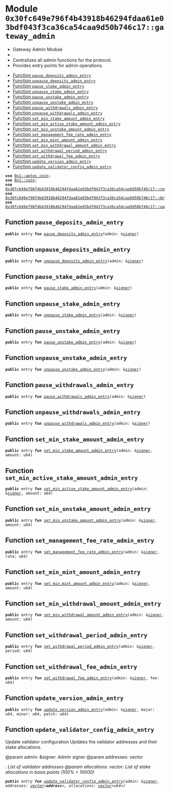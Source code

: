
<a id="0x30fc649e796f4b43918b46294fdaa61e03bdf043f3ca36ca54caa9d50b746c17_gateway_admin"></a>

# Module `0x30fc649e796f4b43918b46294fdaa61e03bdf043f3ca36ca54caa9d50b746c17::gateway_admin`


* Gateway Admin Module
*
* Centralizes all admin functions for the protocol.
* Provides entry points for admin operations.


-  [Function `pause_deposits_admin_entry`](#0x30fc649e796f4b43918b46294fdaa61e03bdf043f3ca36ca54caa9d50b746c17_gateway_admin_pause_deposits_admin_entry)
-  [Function `unpause_deposits_admin_entry`](#0x30fc649e796f4b43918b46294fdaa61e03bdf043f3ca36ca54caa9d50b746c17_gateway_admin_unpause_deposits_admin_entry)
-  [Function `pause_stake_admin_entry`](#0x30fc649e796f4b43918b46294fdaa61e03bdf043f3ca36ca54caa9d50b746c17_gateway_admin_pause_stake_admin_entry)
-  [Function `unpause_stake_admin_entry`](#0x30fc649e796f4b43918b46294fdaa61e03bdf043f3ca36ca54caa9d50b746c17_gateway_admin_unpause_stake_admin_entry)
-  [Function `pause_unstake_admin_entry`](#0x30fc649e796f4b43918b46294fdaa61e03bdf043f3ca36ca54caa9d50b746c17_gateway_admin_pause_unstake_admin_entry)
-  [Function `unpause_unstake_admin_entry`](#0x30fc649e796f4b43918b46294fdaa61e03bdf043f3ca36ca54caa9d50b746c17_gateway_admin_unpause_unstake_admin_entry)
-  [Function `pause_withdrawals_admin_entry`](#0x30fc649e796f4b43918b46294fdaa61e03bdf043f3ca36ca54caa9d50b746c17_gateway_admin_pause_withdrawals_admin_entry)
-  [Function `unpause_withdrawals_admin_entry`](#0x30fc649e796f4b43918b46294fdaa61e03bdf043f3ca36ca54caa9d50b746c17_gateway_admin_unpause_withdrawals_admin_entry)
-  [Function `set_min_stake_amount_admin_entry`](#0x30fc649e796f4b43918b46294fdaa61e03bdf043f3ca36ca54caa9d50b746c17_gateway_admin_set_min_stake_amount_admin_entry)
-  [Function `set_min_active_stake_amount_admin_entry`](#0x30fc649e796f4b43918b46294fdaa61e03bdf043f3ca36ca54caa9d50b746c17_gateway_admin_set_min_active_stake_amount_admin_entry)
-  [Function `set_min_unstake_amount_admin_entry`](#0x30fc649e796f4b43918b46294fdaa61e03bdf043f3ca36ca54caa9d50b746c17_gateway_admin_set_min_unstake_amount_admin_entry)
-  [Function `set_management_fee_rate_admin_entry`](#0x30fc649e796f4b43918b46294fdaa61e03bdf043f3ca36ca54caa9d50b746c17_gateway_admin_set_management_fee_rate_admin_entry)
-  [Function `set_min_mint_amount_admin_entry`](#0x30fc649e796f4b43918b46294fdaa61e03bdf043f3ca36ca54caa9d50b746c17_gateway_admin_set_min_mint_amount_admin_entry)
-  [Function `set_min_withdrawal_amount_admin_entry`](#0x30fc649e796f4b43918b46294fdaa61e03bdf043f3ca36ca54caa9d50b746c17_gateway_admin_set_min_withdrawal_amount_admin_entry)
-  [Function `set_withdrawal_period_admin_entry`](#0x30fc649e796f4b43918b46294fdaa61e03bdf043f3ca36ca54caa9d50b746c17_gateway_admin_set_withdrawal_period_admin_entry)
-  [Function `set_withdrawal_fee_admin_entry`](#0x30fc649e796f4b43918b46294fdaa61e03bdf043f3ca36ca54caa9d50b746c17_gateway_admin_set_withdrawal_fee_admin_entry)
-  [Function `update_version_admin_entry`](#0x30fc649e796f4b43918b46294fdaa61e03bdf043f3ca36ca54caa9d50b746c17_gateway_admin_update_version_admin_entry)
-  [Function `update_validator_config_admin_entry`](#0x30fc649e796f4b43918b46294fdaa61e03bdf043f3ca36ca54caa9d50b746c17_gateway_admin_update_validator_config_admin_entry)


<pre><code><b>use</b> <a href="">0x1::aptos_coin</a>;
<b>use</b> <a href="">0x1::coin</a>;
<b>use</b> <a href="config.md#0x30fc649e796f4b43918b46294fdaa61e03bdf043f3ca36ca54caa9d50b746c17_config">0x30fc649e796f4b43918b46294fdaa61e03bdf043f3ca36ca54caa9d50b746c17::config</a>;
<b>use</b> <a href="delegation_manager.md#0x30fc649e796f4b43918b46294fdaa61e03bdf043f3ca36ca54caa9d50b746c17_delegation_manager">0x30fc649e796f4b43918b46294fdaa61e03bdf043f3ca36ca54caa9d50b746c17::delegation_manager</a>;
<b>use</b> <a href="vault.md#0x30fc649e796f4b43918b46294fdaa61e03bdf043f3ca36ca54caa9d50b746c17_vault">0x30fc649e796f4b43918b46294fdaa61e03bdf043f3ca36ca54caa9d50b746c17::vault</a>;
</code></pre>



<a id="0x30fc649e796f4b43918b46294fdaa61e03bdf043f3ca36ca54caa9d50b746c17_gateway_admin_pause_deposits_admin_entry"></a>

## Function `pause_deposits_admin_entry`



<pre><code><b>public</b> entry <b>fun</b> <a href="gateway_admin.md#0x30fc649e796f4b43918b46294fdaa61e03bdf043f3ca36ca54caa9d50b746c17_gateway_admin_pause_deposits_admin_entry">pause_deposits_admin_entry</a>(admin: &<a href="">signer</a>)
</code></pre>



<a id="0x30fc649e796f4b43918b46294fdaa61e03bdf043f3ca36ca54caa9d50b746c17_gateway_admin_unpause_deposits_admin_entry"></a>

## Function `unpause_deposits_admin_entry`



<pre><code><b>public</b> entry <b>fun</b> <a href="gateway_admin.md#0x30fc649e796f4b43918b46294fdaa61e03bdf043f3ca36ca54caa9d50b746c17_gateway_admin_unpause_deposits_admin_entry">unpause_deposits_admin_entry</a>(admin: &<a href="">signer</a>)
</code></pre>



<a id="0x30fc649e796f4b43918b46294fdaa61e03bdf043f3ca36ca54caa9d50b746c17_gateway_admin_pause_stake_admin_entry"></a>

## Function `pause_stake_admin_entry`



<pre><code><b>public</b> entry <b>fun</b> <a href="gateway_admin.md#0x30fc649e796f4b43918b46294fdaa61e03bdf043f3ca36ca54caa9d50b746c17_gateway_admin_pause_stake_admin_entry">pause_stake_admin_entry</a>(admin: &<a href="">signer</a>)
</code></pre>



<a id="0x30fc649e796f4b43918b46294fdaa61e03bdf043f3ca36ca54caa9d50b746c17_gateway_admin_unpause_stake_admin_entry"></a>

## Function `unpause_stake_admin_entry`



<pre><code><b>public</b> entry <b>fun</b> <a href="gateway_admin.md#0x30fc649e796f4b43918b46294fdaa61e03bdf043f3ca36ca54caa9d50b746c17_gateway_admin_unpause_stake_admin_entry">unpause_stake_admin_entry</a>(admin: &<a href="">signer</a>)
</code></pre>



<a id="0x30fc649e796f4b43918b46294fdaa61e03bdf043f3ca36ca54caa9d50b746c17_gateway_admin_pause_unstake_admin_entry"></a>

## Function `pause_unstake_admin_entry`



<pre><code><b>public</b> entry <b>fun</b> <a href="gateway_admin.md#0x30fc649e796f4b43918b46294fdaa61e03bdf043f3ca36ca54caa9d50b746c17_gateway_admin_pause_unstake_admin_entry">pause_unstake_admin_entry</a>(admin: &<a href="">signer</a>)
</code></pre>



<a id="0x30fc649e796f4b43918b46294fdaa61e03bdf043f3ca36ca54caa9d50b746c17_gateway_admin_unpause_unstake_admin_entry"></a>

## Function `unpause_unstake_admin_entry`



<pre><code><b>public</b> entry <b>fun</b> <a href="gateway_admin.md#0x30fc649e796f4b43918b46294fdaa61e03bdf043f3ca36ca54caa9d50b746c17_gateway_admin_unpause_unstake_admin_entry">unpause_unstake_admin_entry</a>(admin: &<a href="">signer</a>)
</code></pre>



<a id="0x30fc649e796f4b43918b46294fdaa61e03bdf043f3ca36ca54caa9d50b746c17_gateway_admin_pause_withdrawals_admin_entry"></a>

## Function `pause_withdrawals_admin_entry`



<pre><code><b>public</b> entry <b>fun</b> <a href="gateway_admin.md#0x30fc649e796f4b43918b46294fdaa61e03bdf043f3ca36ca54caa9d50b746c17_gateway_admin_pause_withdrawals_admin_entry">pause_withdrawals_admin_entry</a>(admin: &<a href="">signer</a>)
</code></pre>



<a id="0x30fc649e796f4b43918b46294fdaa61e03bdf043f3ca36ca54caa9d50b746c17_gateway_admin_unpause_withdrawals_admin_entry"></a>

## Function `unpause_withdrawals_admin_entry`



<pre><code><b>public</b> entry <b>fun</b> <a href="gateway_admin.md#0x30fc649e796f4b43918b46294fdaa61e03bdf043f3ca36ca54caa9d50b746c17_gateway_admin_unpause_withdrawals_admin_entry">unpause_withdrawals_admin_entry</a>(admin: &<a href="">signer</a>)
</code></pre>



<a id="0x30fc649e796f4b43918b46294fdaa61e03bdf043f3ca36ca54caa9d50b746c17_gateway_admin_set_min_stake_amount_admin_entry"></a>

## Function `set_min_stake_amount_admin_entry`



<pre><code><b>public</b> entry <b>fun</b> <a href="gateway_admin.md#0x30fc649e796f4b43918b46294fdaa61e03bdf043f3ca36ca54caa9d50b746c17_gateway_admin_set_min_stake_amount_admin_entry">set_min_stake_amount_admin_entry</a>(admin: &<a href="">signer</a>, amount: u64)
</code></pre>



<a id="0x30fc649e796f4b43918b46294fdaa61e03bdf043f3ca36ca54caa9d50b746c17_gateway_admin_set_min_active_stake_amount_admin_entry"></a>

## Function `set_min_active_stake_amount_admin_entry`



<pre><code><b>public</b> entry <b>fun</b> <a href="gateway_admin.md#0x30fc649e796f4b43918b46294fdaa61e03bdf043f3ca36ca54caa9d50b746c17_gateway_admin_set_min_active_stake_amount_admin_entry">set_min_active_stake_amount_admin_entry</a>(admin: &<a href="">signer</a>, amount: u64)
</code></pre>



<a id="0x30fc649e796f4b43918b46294fdaa61e03bdf043f3ca36ca54caa9d50b746c17_gateway_admin_set_min_unstake_amount_admin_entry"></a>

## Function `set_min_unstake_amount_admin_entry`



<pre><code><b>public</b> entry <b>fun</b> <a href="gateway_admin.md#0x30fc649e796f4b43918b46294fdaa61e03bdf043f3ca36ca54caa9d50b746c17_gateway_admin_set_min_unstake_amount_admin_entry">set_min_unstake_amount_admin_entry</a>(admin: &<a href="">signer</a>, amount: u64)
</code></pre>



<a id="0x30fc649e796f4b43918b46294fdaa61e03bdf043f3ca36ca54caa9d50b746c17_gateway_admin_set_management_fee_rate_admin_entry"></a>

## Function `set_management_fee_rate_admin_entry`



<pre><code><b>public</b> entry <b>fun</b> <a href="gateway_admin.md#0x30fc649e796f4b43918b46294fdaa61e03bdf043f3ca36ca54caa9d50b746c17_gateway_admin_set_management_fee_rate_admin_entry">set_management_fee_rate_admin_entry</a>(admin: &<a href="">signer</a>, rate: u64)
</code></pre>



<a id="0x30fc649e796f4b43918b46294fdaa61e03bdf043f3ca36ca54caa9d50b746c17_gateway_admin_set_min_mint_amount_admin_entry"></a>

## Function `set_min_mint_amount_admin_entry`



<pre><code><b>public</b> entry <b>fun</b> <a href="gateway_admin.md#0x30fc649e796f4b43918b46294fdaa61e03bdf043f3ca36ca54caa9d50b746c17_gateway_admin_set_min_mint_amount_admin_entry">set_min_mint_amount_admin_entry</a>(admin: &<a href="">signer</a>, amount: u64)
</code></pre>



<a id="0x30fc649e796f4b43918b46294fdaa61e03bdf043f3ca36ca54caa9d50b746c17_gateway_admin_set_min_withdrawal_amount_admin_entry"></a>

## Function `set_min_withdrawal_amount_admin_entry`



<pre><code><b>public</b> entry <b>fun</b> <a href="gateway_admin.md#0x30fc649e796f4b43918b46294fdaa61e03bdf043f3ca36ca54caa9d50b746c17_gateway_admin_set_min_withdrawal_amount_admin_entry">set_min_withdrawal_amount_admin_entry</a>(admin: &<a href="">signer</a>, amount: u64)
</code></pre>



<a id="0x30fc649e796f4b43918b46294fdaa61e03bdf043f3ca36ca54caa9d50b746c17_gateway_admin_set_withdrawal_period_admin_entry"></a>

## Function `set_withdrawal_period_admin_entry`



<pre><code><b>public</b> entry <b>fun</b> <a href="gateway_admin.md#0x30fc649e796f4b43918b46294fdaa61e03bdf043f3ca36ca54caa9d50b746c17_gateway_admin_set_withdrawal_period_admin_entry">set_withdrawal_period_admin_entry</a>(admin: &<a href="">signer</a>, period: u64)
</code></pre>



<a id="0x30fc649e796f4b43918b46294fdaa61e03bdf043f3ca36ca54caa9d50b746c17_gateway_admin_set_withdrawal_fee_admin_entry"></a>

## Function `set_withdrawal_fee_admin_entry`



<pre><code><b>public</b> entry <b>fun</b> <a href="gateway_admin.md#0x30fc649e796f4b43918b46294fdaa61e03bdf043f3ca36ca54caa9d50b746c17_gateway_admin_set_withdrawal_fee_admin_entry">set_withdrawal_fee_admin_entry</a>(admin: &<a href="">signer</a>, fee: u64)
</code></pre>



<a id="0x30fc649e796f4b43918b46294fdaa61e03bdf043f3ca36ca54caa9d50b746c17_gateway_admin_update_version_admin_entry"></a>

## Function `update_version_admin_entry`



<pre><code><b>public</b> entry <b>fun</b> <a href="gateway_admin.md#0x30fc649e796f4b43918b46294fdaa61e03bdf043f3ca36ca54caa9d50b746c17_gateway_admin_update_version_admin_entry">update_version_admin_entry</a>(admin: &<a href="">signer</a>, major: u64, minor: u64, patch: u64)
</code></pre>



<a id="0x30fc649e796f4b43918b46294fdaa61e03bdf043f3ca36ca54caa9d50b746c17_gateway_admin_update_validator_config_admin_entry"></a>

## Function `update_validator_config_admin_entry`

Update validator configuration
Updates the validator addresses and their stake allocations.

@param admin: &signer: Admin signer
@param addresses: vector<address>: List of validator addresses
@param allocations: vector<u64>: List of stake allocations in basis points (100% = 10000)



<pre><code><b>public</b> entry <b>fun</b> <a href="gateway_admin.md#0x30fc649e796f4b43918b46294fdaa61e03bdf043f3ca36ca54caa9d50b746c17_gateway_admin_update_validator_config_admin_entry">update_validator_config_admin_entry</a>(admin: &<a href="">signer</a>, addresses: <a href="">vector</a>&lt;<b>address</b>&gt;, allocations: <a href="">vector</a>&lt;u64&gt;)
</code></pre>
